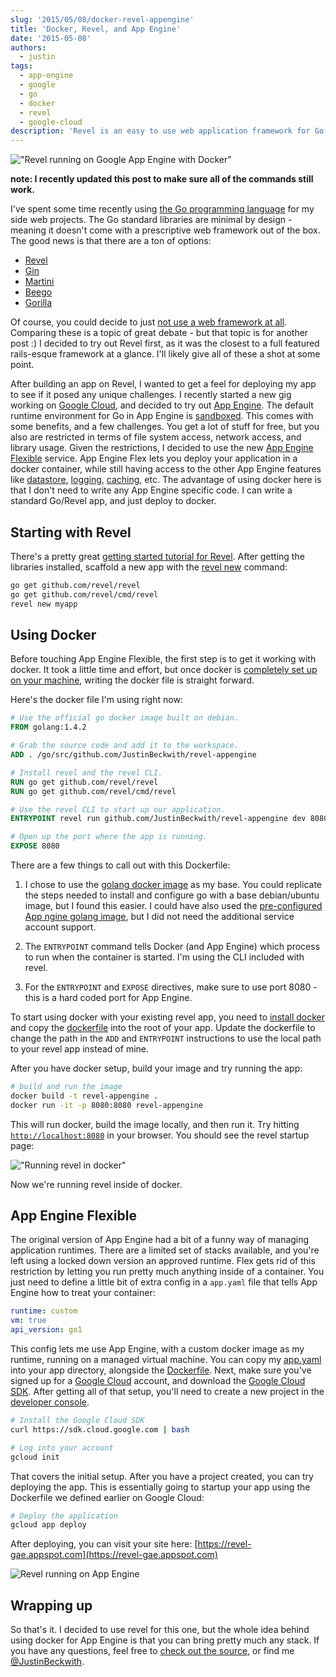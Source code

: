 ```yaml
---
slug: '2015/05/08/docker-revel-appengine'
title: 'Docker, Revel, and App Engine'
date: '2015-05-08'
authors:
  - justin
tags:
  - app-engine
  - google
  - go
  - docker
  - revel
  - google-cloud
description: 'Revel is an easy to use web application framework for Go. Recently I wrapped up a Revel app inside of a docker container, and published it to Google App Engine.'
---
```


!["Revel running on Google App Engine with Docker"](/img/2015/docker-revel-appengine/revel.png)

**note: I recently updated this post to make sure all of the commands still work.**

I've spent some time recently using [the Go programming language](https://jbeckwith.com/2015/01/04/comparing-go-and-dotnet/) for my side web projects. The Go standard libraries are minimal by design - meaning it doesn't come with a prescriptive web framework out of the box. The good news is that there are a ton of options:

<!--truncate-->

- [Revel](https://revel.github.io/)
- [Gin](https://github.com/gin-gonic/gin)
- [Martini](https://martini.codegangsta.io/)
- [Beego](https://beego.me/)
- [Gorilla](https://www.gorillatoolkit.org/)

Of course, you could decide to just [not use a web framework at all](https://news.ycombinator.com/item?id=8772760). Comparing these is a topic of great debate - but that topic is for another post :) I decided to try out Revel first, as it was the closest to a full featured rails-esque framework at a glance. I'll likely give all of these a shot at some point.

After building an app on Revel, I wanted to get a feel for deploying my app to see if it posed any unique challenges. I recently started a new gig working on [Google Cloud](https://cloud.google.com), and decided to try out [App Engine](https://cloud.google.com/appengine/docs). The default runtime environment for Go in App Engine is [sandboxed](https://cloud.google.com/appengine/docs/go/#Go_The_sandbox). This comes with some benefits, and a few challenges. You get a lot of stuff for free, but you also are restricted in terms of file system access, network access, and library usage. Given the restrictions, I decided to use the new [App Engine Flexible](https://cloud.google.com/appengine/docs/go/managed-vms/) service. App Engine Flex lets you deploy your application in a docker container, while still having access to the other App Engine features like [datastore](https://cloud.google.com/appengine/features/#datastore), [logging](https://cloud.google.com/appengine/features/#logs), [caching](https://cloud.google.com/appengine/features/#memcache), etc. The advantage of using docker here is that I don't need to write any App Engine specific code. I can write a standard Go/Revel app, and just deploy to docker.

## Starting with Revel

There's a pretty great [getting started tutorial for Revel](https://revel.github.io/tutorial/gettingstarted.html). After getting the libraries installed, scaffold a new app with the [revel new](https://revel.github.io/tutorial/createapp.html) command:

```sh
go get github.com/revel/revel
go get github.com/revel/cmd/revel
revel new myapp
```

## Using Docker

Before touching App Engine Flexible, the first step is to get it working with docker. It took a little time and effort, but once docker is [completely set up on your machine](https://docs.docker.com/installation/), writing the docker file is straight forward.

Here's the docker file I'm using right now:

```dockerfile
# Use the official go docker image built on debian.
FROM golang:1.4.2

# Grab the source code and add it to the workspace.
ADD . /go/src/github.com/JustinBeckwith/revel-appengine

# Install revel and the revel CLI.
RUN go get github.com/revel/revel
RUN go get github.com/revel/cmd/revel

# Use the revel CLI to start up our application.
ENTRYPOINT revel run github.com/JustinBeckwith/revel-appengine dev 8080

# Open up the port where the app is running.
EXPOSE 8080
```

There are a few things to call out with this Dockerfile:

1. I chose to use the [golang docker image](https://registry.hub.docker.com/_/golang/) as my base. You could replicate the steps needed to install and configure go with a base debian/ubuntu image, but I found this easier. I could have also used the [pre-configured App ngine golang image](https://cloud.google.com/appengine/docs/managed-vms/custom-runtimes#base_images), but I did not need the additional service account support.

2. The `ENTRYPOINT` command tells Docker (and App Engine) which process to run when the container is started. I'm using the CLI included with revel.

3. For the `ENTRYPOINT` and `EXPOSE` directives, make sure to use port 8080 - this is a hard coded port for App Engine.

To start using docker with your existing revel app, you need to [install docker](https://docs.docker.com/installation/) and copy the [dockerfile](https://github.com/JustinBeckwith/revel-appengine/blob/master/Dockerfile) into the root of your app. Update the dockerfile to change the path in the `ADD` and `ENTRYPOINT` instructions to use the local path to your revel app instead of mine.

After you have docker setup, build your image and try running the app:

```sh
# build and run the image
docker build -t revel-appengine .
docker run -it -p 8080:8080 revel-appengine
```

This will run docker, build the image locally, and then run it. Try hitting [`http://localhost:8080`](http://localhost:8080) in your browser. You should see the revel startup page:

!["Running revel in docker"](/img/2015/docker-revel-appengine/docker.png)

Now we're running revel inside of docker.

## App Engine Flexible

The original version of App Engine had a bit of a funny way of managing application runtimes. There are a limited set of stacks available, and you're left using a locked down version an approved runtime. Flex gets rid of this restriction by letting you run pretty much anything inside of a container. You just need to define a little bit of extra config in a `app.yaml` file that tells App Engine how to treat your container:

```yaml
runtime: custom
vm: true
api_version: go1
```

This config lets me use App Engine, with a custom docker image as my runtime, running on a managed virtual machine. You can copy my [app.yaml](https://github.com/JustinBeckwith/revel-appengine/blob/master/app.yaml) into your app directory, alongside the [Dockerfile](https://github.com/JustinBeckwith/revel-appengine/blob/master/Dockerfile). Next, make sure you've signed up for a [Google Cloud](https://cloud.google.com/) account, and download the [Google Cloud SDK](https://cloud.google.com/sdk/). After getting all of that setup, you'll need to create a new project in the [developer console](https://console.developers.google.com/).

```sh
# Install the Google Cloud SDK
curl https://sdk.cloud.google.com | bash

# Log into your account
gcloud init
```

That covers the initial setup. After you have a project created, you can try deploying the app. This is essentially going to startup your app using the Dockerfile we defined earlier on Google Cloud:

```sh
# Deploy the application
gcloud app deploy
```

After deploying, you can visit your site here:
[https://revel-gae.appspot.com](https://revel-gae.appspot.com)

![Revel running on App Engine](/img/2015/docker-revel-appengine/appengine.png)

## Wrapping up

So that's it. I decided to use revel for this one, but the whole idea behind using docker for App Engine is that you can bring pretty much any stack. If you have any questions, feel free to [check out the source](https://github.com/JustinBeckwith/revel-appengine), or find me [@JustinBeckwith](https://twitter.com/JustinBeckwith).
